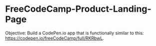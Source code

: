 # FreeCodeCamp-Product-Landing-Page
Objective: Build a CodePen.io app that is functionally similar to this: https://codepen.io/freeCodeCamp/full/RKRbwL.
